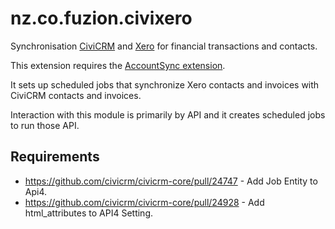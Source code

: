 # nz.co.fuzion.civixero

Synchronisation [CiviCRM](https://civicrm.org) and [Xero](https://xero.com) for financial transactions and contacts.

This extension requires the [AccountSync extension](https://github.com/eileenmcnaughton/nz.co.fuzion.accountsync).

It sets up scheduled jobs that synchronize Xero contacts and invoices with CiviCRM contacts and invoices.

Interaction with this module is primarily by API and it creates scheduled jobs to run those API.

## Requirements

* https://github.com/civicrm/civicrm-core/pull/24747 - Add Job Entity to Api4.
* https://github.com/civicrm/civicrm-core/pull/24928 - Add html_attributes to API4 Setting.

